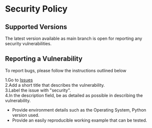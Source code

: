 # Security Policy

## Supported Versions

The latest version available as main branch is open for reporting any security vulnerabilities.

## Reporting a Vulnerability
To report bugs, please follow the instructions outlined below

1.Go to [Issues](https://github.com/SidharthMacherla/unreal/issues)   
2.Add a short title that describes the vulnerability.  
3.Label the issue with "security".  
4.In the description field, be as detailed as possible in describing the vulnerability. 
  - Provide environment details such as the Operating System, Python version used.   
  - Provide an easily reproducible working example that can be tested. 

